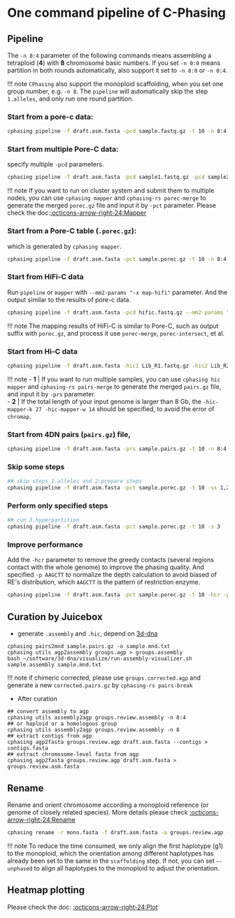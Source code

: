 
# One command pipeline of C-Phasing
## Pipeline
The `-n 8:4` parameter of the following commands means assembling a tetraploid (**4**) with **8** chromosome basic numbers. If you set `-n 0:0` means partition in both rounds automatically, also support it set to `-n 8:0` or `-n 0:4`.  

!!! note
    `CPhasing` also support the monoploid scaffolding, when you set one group number, e.g. `-n 8`. The `pipeline` will automatically skip the step `1.alleles`, and only run one round partition.

### Start from a **pore-c data**:

```bash
cphasing pipeline -f draft.asm.fasta -pcd sample.fastq.gz -t 10 -n 8:4
```

### Start from multiple **Pore-C data**: 
specify multiple `-pcd` parameters. 
```bash
cphasing pipeline -f draft.asm.fasta -pcd sample1.fastq.gz -pcd sample2.fastq.gz -t 10 -n 8:4
```  
    
!!! note 
    If you want to run on cluster system and submit them to multiple nodes, you can use `cphasing mapper` and `cphasing-rs porec-merge` to generate the merged `porec.gz` file and input it by `-pct` parameter. Please check the doc:[:octicons-arrow-right-24:Mapper](CLI/mapper.md)

### Start from a **Pore-C table (`.porec.gz`)**:
which is generated by `cphasing mapper`.
```bash
cphasing pipeline -f draft.asm.fasta -pct sample.porec.gz -t 10 -n 8:4
```

### Start from **HiFi-C data**  
Run `pipeline` or `mapper` with `--mm2-params "-x map-hifi"` parameter. And the output similar to the results of pore-c data.
```bash
cphasing pipeline -f draft.asm.fasta -pcd hific.fastq.gz --mm2-params "-x map-hifi "  -t 10 -n 8:4
```
!!! note
    The mapping results of HiFi-C is similar to Pore-C, such as output suffix with `porec.gz`, and process it use `porec-merge`, `porec-intersect`, et al.

### Start from **Hi-C data** 
```bash
cphasing pipeline -f draft.asm.fasta -hic1 Lib_R1.fastq.gz -hic2 Lib_R2.fastq.gz -t 10 -n 8:4
```
!!! note
    - **1** | If you want to run multiple samples, you can use `cphasing hic mapper` and `cphasing-rs pairs-merge` to generate the merged `pairs.gz` file, and input it by `-prs` parameter.  
    - **2** | If the total length of your input genome is larger than 8 Gb, the `-hic-mapper-k 27 -hic-mapper-w 14` should be specified, to avoid the error of `chromap`. 


### Start from 4DN pairs (`pairs.gz`) file,
```bash
cphasing pipeline -f draft.asm.fasta -prs sample.pairs.gz -t 10 -n 8:4
```
### Skip some steps  
```bash
## skip steps 1.alleles and 2.prepare steps 
cphasing pipeline -f draft.asm.fasta -pct sample.porec.gz -t 10 -ss 1,2
```
### Perform only specified steps  
```bash
## run 3.hyperpartition 
cphasing pipeline -f draft.asm.fasta -pct sample.porec.gz -t 10 -s 3
```
### Improve performance
Add the `-hcr` parameter to remove the greedy contacts (several regions contact with the whole genome) to improve the phasing quality. And specified `-p AAGCTT` to normalize the depth calculation to avoid biased of RE's distribution, which `AAGCTT` is the pattern of restriction enzyme. 
```bash
cphasing pipeline -f draft.asm.fasta -pct sample.porec.gz -t 10 -hcr -p AAGCTT
```
    
## Curation by Juicebox  

- generate `.assembly` and `.hic`, depend on [3d-dna](https://github.com/aidenlab/3d-dna)  

```shell
cphasing pairs2mnd sample.pairs.gz -o sample.mnd.txt
cphasing utils agp2assembly groups.agp > groups.assembly
bash ~/software/3d-dna/visualize/run-assembly-visualizer.sh sample.assembly sample.mnd.txt
```
!!! note
    if chimeric corrected, please use `groups.corrected.agp` and generate a new `corrected.pairs.gz` by `cphasing-rs pairs-break`  

- After curation
```shell
## convert assembly to agp
cphasing utils assembly2agp groups.review.assembly -n 8:4 
## or haploid or a homologous group
cphasing utils assembly2agp groups.review.assembly -n 8
## extract contigs from agp 
cphasing agp2fasta groups.review.agp draft.asm.fasta --contigs > contigs.fasta
## extract chromosome-level fasta from agp
cphasing agp2fasta groups.review.agp draft.asm.fasta > groups.review.asm.fasta
```


## Rename 
Rename and orient chromosome according a monoploid reference (or genome of closely related species).  More details please check [:octicons-arrow-right-24:Rename](CLI/rename.md)
```bash
cphasing rename -r mono.fasta -f draft.asm.fasta -a groups.review.agp -t 20
```
!!! note 
    To reduce the time consumed, we only align the first haplotype (g1) to the monoploid, which the orientation among different haplotypes has already been set to the same in the `scaffolding` step. If not, you can set `—-unphased` to align all haplotypes to the monoploid to adjust the orientation.  

## Heatmap plotting
Please check the doc: [:octicons-arrow-right-24:Plot](CLI/plot.md)